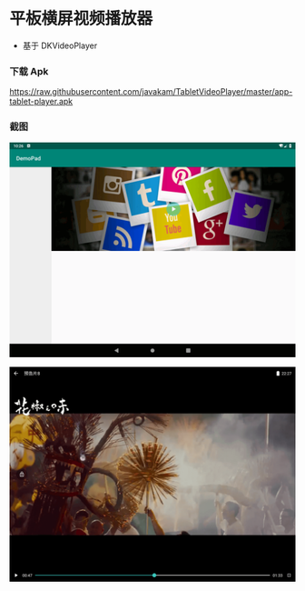 
# 平板横屏视频播放器

- 基于 DKVideoPlayer


### 下载 Apk
<https://raw.githubusercontent.com/javakam/TabletVideoPlayer/master/app-tablet-player.apk>

### 截图

![](https://github.com/javakam/TabletVideoPlayer/blob/master/art/img01.png)

![](https://github.com/javakam/TabletVideoPlayer/blob/master/art/img02.png)
